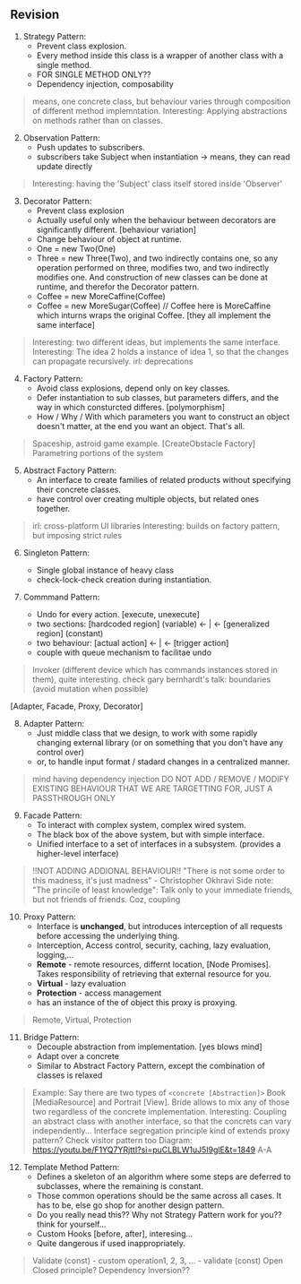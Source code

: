 ## Revision
1. Strategy Pattern: 
    - Prevent class explosion.
    - Every method inside this class is a wrapper of another class with a single method.
    - FOR SINGLE METHOD ONLY??
    - Dependency injection, composability
> means, one concrete class, but behaviour varies through composition of different method implemntation.
> Interesting: Applying abstractions on methods rather than on classes.

2. Observation Pattern:
    - Push updates to subscribers.
    - subscribers take Subject when instantiation -> means, they can read update directly
> Interesting: having the 'Subject' class itself stored inside 'Observer'

3. Decorator Pattern: 
    - Prevent class explosion
    - Actually useful only when the behaviour between decorators are significantly different. [behaviour variation]
    - Change behaviour of object at runtime.
    - One = new Two(One)
    - Three = new Three(Two), and two indirectly contains one, so any operation performed on three, modifies two, and two indirectly modifies one. And construction of new classes can be done at runtime, and therefor the Decorator pattern. 
    - Coffee = new MoreCaffine(Coffee)
    - Coffee = new MoreSugar(Coffee) // Coffee here is MoreCaffine which inturns wraps the original Coffee. [they all implement the same interface]
> Interesting: two different ideas, but implements the same interface.
> Interesting: The idea 2 holds a instance of idea 1, so that the changes can propagate recursively. 
> irl: deprecations

4. Factory Pattern: 
    - Avoid class explosions, depend only on key classes.
    - Defer instantiation to sub classes, but parameters differs, and the way in which consturcted differes. [polymorphism]
    - How / Why / With which parameters you want to construct an object doesn't matter, at the end you want an object. That's all. 
> Spaceship, astroid game example. [CreateObstacle Factory]
> Parametring portions of the system

5. Abstract Factory Pattern: 
    - An interface to create families of related products without specifying their concrete classes.
    - have control over creating multiple objects, but related ones together.
> irl: cross-platform UI libraries 
> Interesting: builds on factory pattern, but imposing strict rules

6. Singleton Pattern:
    - Single global instance of heavy class
    - check-lock-check creation during instantiation. 

7. Commmand Pattern: 
    - Undo for every action. [execute, unexecute]
    - two sections: [hardcoded region] (variable) <- | <- [generalized region] (constant)
    - two behaviour:   [actual action]        <-     | <- [trigger action]
    - couple with queue mechanism to facilitae undo
> Invoker (different device which has commands instances stored in them), quite interesting. 
> check gary bernhardt's talk: boundaries (avoid mutation when possible)

[Adapter, Facade, Proxy, Decorator]

8. Adapter Pattern: 
    - Just middle class that we design, to work with some rapidly changing external library (or on something that you don't have any control over)
    - or, to handle input format / stadard changes in a centralized manner. 
> mind having dependency injection
> DO NOT ADD / REMOVE / MODIFY EXISTING BEHAVIOUR THAT WE ARE TARGETTING FOR, JUST A PASSTHROUGH ONLY

9. Facade Pattern: 
    - To interact with complex system, complex wired system. 
    - The black box of the above system, but with simple interface. 
    - Unified interface to a set of interfaces in a subsystem. (provides a higher-level interface) 
> !!NOT ADDING ADDIONAL BEHAVIOUR!!
> "There is not some order to this madness, it's just madness" - Christopher Okhravi
> Side note: "The princile of least knowledge": Talk only to your immediate friends, but not friends of friends. Coz, coupling

10. Proxy Pattern:
    - Interface is **unchanged**, but introduces interception of all requests before accessing the underlying thing. 
    - Interception, Access control, security, caching, lazy evaluation, logging,...
    - **Remote** - remote resources, differnt location, [Node Promises]. Takes responsibility of retrieving that external resource for you. 
    - **Virtual** - lazy evaluation
    - **Protection** - access management
    - has an instance of the of object this proxy is proxying.
> Remote, Virtual, Protection

11. Bridge Pattern:
    - Decouple abstraction from implementation. [yes blows mind]
    - Adapt over a concrete
    - Similar to Abstract Factory Pattern, except the combination of classes is relaxed
> Example: Say there are two types of `<concrete [Abstraction]>` Book [MediaResource] and Portrait [View]. Bride allows to mix any of those two regardless of the concrete implementation. 
> Interesting: Coupling an abstract class with another interface, so that the concrets can vary independently...
> Interface segregation principle
> kind of extends proxy pattern?
> Check visitor pattern too
> Diagram: https://youtu.be/F1YQ7YRjttI?si=puCLBLW1uJ5I9glE&t=1849
> A-A

12. Template Method Pattern:
    - Defines a skeleton of an algorithm where some steps are deferred to subclasses, where the remaining is constant.
    - Those common operations should be the same across all cases. It has to be, else go shop for another design pattern.
    - Do you really nead this?? Why not Strategy Pattern work for you?? think for yourself...
    - Custom Hooks [before, after], interesing...
    - Quite dangerous if used inappropriately.
> Validate (const) - custom operation1, 2, 3, ... - validate (const)
> Open Closed principle?
> Dependency Inversion??

